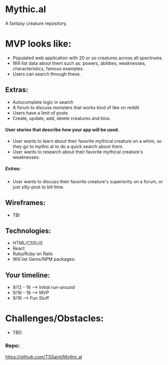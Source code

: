 # Mythic.al
A fantasy creature repository.

# MVP looks like:
- Populated web application with 20 or so creatures across all spectrums.
- Will list data about them such as: powers, abilities, weaknesses, characteristics, famous examples.
- Users can search through these.

## Extras:
- Autocomplete logic in search
- A forum to discuss monsters that works kind of like on reddit
- Users have a limit of posts
- Create, update, add, delete creatures and bios.

#### User stories that describe how your app will be used.
- User wants to learn about their favorite mythical creature on a whim, so they go to mythic.al to do a quick search about them. 
- User wants to research about their favorite mythical creature's weaknesses.

#####  Extras:
- User wants to discuss their favorite creature's superiority on a forum, or just silly-post to kill time.

## Wireframes:
- TBI

## Technologies:
- HTML/CSS/JS
- React
- Ruby/Ruby on Rails
- Will list Gems/NPM packages:

## Your timeline:
- 9/12 - 16 --> Initial run-around
- 9/16 - 18 --> MVP
- 9/18 --> Fun Stuff

# Challenges/Obstacles:
- TBD

### Repo:
https://github.com/TSSaint/Mythic.al
